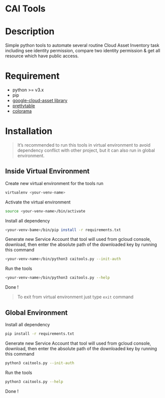 # CAI Tools

# Description

Simple python tools to automate several routine Cloud Asset Inventory task including see identity permission, compare two identity permission & get all resource which have public access.

# Requirement

- python >= v3.x
- pip
- [google-cloud-asset library](https://github.com/googleapis/python-asset)
- [prettytable](https://pypi.org/project/prettytable/)
- [colorama](https://pypi.org/project/colorama/)

# Installation

> It’s recommended to run this tools in virtual environment to avoid dependency conflict with other project, but it can also run in global environment.
> 

## Inside Virtual Environment

Create new virtual environment for the tools run

```bash
virtualenv <your-venv-name>
```

Activate the virtual environment

```bash
source <your-venv-name>/bin/activate
```

Install all dependency

```bash
<your-venv-bame>/bin/pip install -r requirements.txt
```

Generate new Service Account that tool will used from gcloud console, download, then enter the absolute path of the downloaded key by running this command

```bash
<your-venv-name>/bin/python3 caitools.py --init-auth
```

Run the tools

```bash
<your-venv-name>/bin/python3 caitools.py --help
```

Done !

> To exit from virtual environment just type `exit` command
> 

## Global Environment

Install all dependency

```bash
pip install -r requirements.txt
```

Generate new Service Account that tool will used from gcloud console, download, then enter the absolute path of the downloaded key by running this command

```bash
python3 caitools.py --init-auth
```

Run the tools

```bash
python3 caitools.py --help
```

Done !
